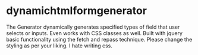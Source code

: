 # dynamichtmlformgenerator
The Generator dynamically generates specified types of field that user selects or inputs. Even works with CSS classes as well. 
Built with jquery basic functionality using the fetch and repass technique. 
Please change the styling as per your liking. I hate writing css.
